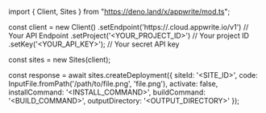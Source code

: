 import { Client, Sites } from "https://deno.land/x/appwrite/mod.ts";

const client = new Client()
    .setEndpoint('https://<REGION>.cloud.appwrite.io/v1') // Your API Endpoint
    .setProject('<YOUR_PROJECT_ID>') // Your project ID
    .setKey('<YOUR_API_KEY>'); // Your secret API key

const sites = new Sites(client);

const response = await sites.createDeployment({
    siteId: '<SITE_ID>',
    code: InputFile.fromPath('/path/to/file.png', 'file.png'),
    activate: false,
    installCommand: '<INSTALL_COMMAND>',
    buildCommand: '<BUILD_COMMAND>',
    outputDirectory: '<OUTPUT_DIRECTORY>'
});
